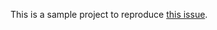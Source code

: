 This is a sample project to reproduce [this issue](https://github.com/pointfreeco/swift-composable-architecture/issues/2233).